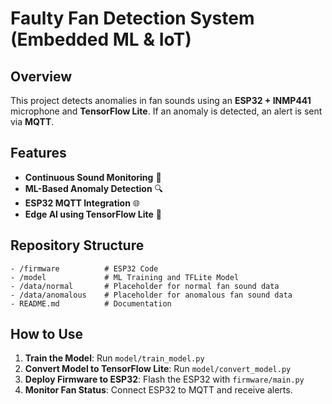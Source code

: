 # Faulty Fan Detection System (Embedded ML & IoT)

## Overview
This project detects anomalies in fan sounds using an **ESP32 + INMP441** microphone and **TensorFlow Lite**.
If an anomaly is detected, an alert is sent via **MQTT**.

## Features
- **Continuous Sound Monitoring** 🎤
- **ML-Based Anomaly Detection** 🔍
- **ESP32 MQTT Integration** 🌐
- **Edge AI using TensorFlow Lite** 🤖

## Repository Structure
```
- /firmware          # ESP32 Code
- /model             # ML Training and TFLite Model
- /data/normal       # Placeholder for normal fan sound data
- /data/anomalous    # Placeholder for anomalous fan sound data
- README.md          # Documentation
```

## How to Use
1. **Train the Model**: Run `model/train_model.py`
2. **Convert Model to TensorFlow Lite**: Run `model/convert_model.py`
3. **Deploy Firmware to ESP32**: Flash the ESP32 with `firmware/main.py`
4. **Monitor Fan Status**: Connect ESP32 to MQTT and receive alerts.
